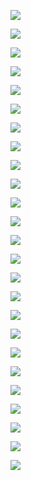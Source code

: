 ![](http://kfcoding-static.oss-cn-hangzhou.aliyuncs.com/gitcourse-DaSE_lab/course1/%E5%B9%BB%E7%81%AF%E7%89%8775.JPG)

![](http://kfcoding-static.oss-cn-hangzhou.aliyuncs.com/gitcourse-DaSE_lab/course1/%E5%B9%BB%E7%81%AF%E7%89%8776.JPG)

![](http://kfcoding-static.oss-cn-hangzhou.aliyuncs.com/gitcourse-DaSE_lab/course1/%E5%B9%BB%E7%81%AF%E7%89%8777.JPG)

![](http://kfcoding-static.oss-cn-hangzhou.aliyuncs.com/gitcourse-DaSE_lab/course1/%E5%B9%BB%E7%81%AF%E7%89%8778.JPG)

![](http://kfcoding-static.oss-cn-hangzhou.aliyuncs.com/gitcourse-DaSE_lab/course1/%E5%B9%BB%E7%81%AF%E7%89%8779.JPG)

![](http://kfcoding-static.oss-cn-hangzhou.aliyuncs.com/gitcourse-DaSE_lab/course1/%E5%B9%BB%E7%81%AF%E7%89%8780.JPG)

![](http://kfcoding-static.oss-cn-hangzhou.aliyuncs.com/gitcourse-DaSE_lab/course1/%E5%B9%BB%E7%81%AF%E7%89%8781.JPG)

![](http://kfcoding-static.oss-cn-hangzhou.aliyuncs.com/gitcourse-DaSE_lab/course1/%E5%B9%BB%E7%81%AF%E7%89%8782.JPG)

![](http://kfcoding-static.oss-cn-hangzhou.aliyuncs.com/gitcourse-DaSE_lab/course1/%E5%B9%BB%E7%81%AF%E7%89%8783.JPG)

![](http://kfcoding-static.oss-cn-hangzhou.aliyuncs.com/gitcourse-DaSE_lab/course1/%E5%B9%BB%E7%81%AF%E7%89%8784.JPG)

![](http://kfcoding-static.oss-cn-hangzhou.aliyuncs.com/gitcourse-DaSE_lab/course1/%E5%B9%BB%E7%81%AF%E7%89%8785.JPG)

![](http://kfcoding-static.oss-cn-hangzhou.aliyuncs.com/gitcourse-DaSE_lab/course1/%E5%B9%BB%E7%81%AF%E7%89%8786.JPG)

![](http://kfcoding-static.oss-cn-hangzhou.aliyuncs.com/gitcourse-DaSE_lab/course1/%E5%B9%BB%E7%81%AF%E7%89%8787.JPG)

![](http://kfcoding-static.oss-cn-hangzhou.aliyuncs.com/gitcourse-DaSE_lab/course1/%E5%B9%BB%E7%81%AF%E7%89%8788.JPG)

![](http://kfcoding-static.oss-cn-hangzhou.aliyuncs.com/gitcourse-DaSE_lab/course1/%E5%B9%BB%E7%81%AF%E7%89%8789.JPG)

![](http://kfcoding-static.oss-cn-hangzhou.aliyuncs.com/gitcourse-DaSE_lab/course1/%E5%B9%BB%E7%81%AF%E7%89%8790.JPG)

![](http://kfcoding-static.oss-cn-hangzhou.aliyuncs.com/gitcourse-DaSE_lab/course1/%E5%B9%BB%E7%81%AF%E7%89%8791.JPG)

![](http://kfcoding-static.oss-cn-hangzhou.aliyuncs.com/gitcourse-DaSE_lab/course1/%E5%B9%BB%E7%81%AF%E7%89%8792.JPG)

![](http://kfcoding-static.oss-cn-hangzhou.aliyuncs.com/gitcourse-DaSE_lab/course1/%E5%B9%BB%E7%81%AF%E7%89%8793.JPG)

![](http://kfcoding-static.oss-cn-hangzhou.aliyuncs.com/gitcourse-DaSE_lab/course1/%E5%B9%BB%E7%81%AF%E7%89%8794.JPG)

![](http://kfcoding-static.oss-cn-hangzhou.aliyuncs.com/gitcourse-DaSE_lab/course1/%E5%B9%BB%E7%81%AF%E7%89%8795.JPG)

![](http://kfcoding-static.oss-cn-hangzhou.aliyuncs.com/gitcourse-DaSE_lab/course1/%E5%B9%BB%E7%81%AF%E7%89%8796.JPG)

![](http://kfcoding-static.oss-cn-hangzhou.aliyuncs.com/gitcourse-DaSE_lab/course1/%E5%B9%BB%E7%81%AF%E7%89%8797.JPG)

![](http://kfcoding-static.oss-cn-hangzhou.aliyuncs.com/gitcourse-DaSE_lab/course1/%E5%B9%BB%E7%81%AF%E7%89%8798.JPG)

![](http://kfcoding-static.oss-cn-hangzhou.aliyuncs.com/gitcourse-DaSE_lab/course1/%E5%B9%BB%E7%81%AF%E7%89%8799.JPG)